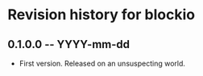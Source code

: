# Revision history for blockio

## 0.1.0.0 -- YYYY-mm-dd

* First version. Released on an unsuspecting world.
